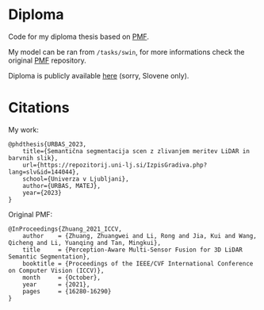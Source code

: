 # Diploma

Code for my diploma thesis based on [PMF](https://github.com/ICEORY/PMF).

My model can be ran from `/tasks/swin`, for more informations check the original [PMF](https://github.com/ICEORY/PMF) repository.

Diploma is publicly available [here](https://repozitorij.uni-lj.si/IzpisGradiva.php?id=144044&lang=slv) (sorry, Slovene only).

# Citations
My work:
```
@phdthesis{URBAS_2023,
	title={Semantična segmentacija scen z zlivanjem meritev LiDAR in barvnih slik},
	url={https://repozitorij.uni-lj.si/IzpisGradiva.php?lang=slv&id=144044},
	school={Univerza v Ljubljani},
	author={URBAS, MATEJ},
	year={2023}
}
```

Original PMF:
```
@InProceedings{Zhuang_2021_ICCV,
    author    = {Zhuang, Zhuangwei and Li, Rong and Jia, Kui and Wang, Qicheng and Li, Yuanqing and Tan, Mingkui},
    title     = {Perception-Aware Multi-Sensor Fusion for 3D LiDAR Semantic Segmentation},
    booktitle = {Proceedings of the IEEE/CVF International Conference on Computer Vision (ICCV)},
    month     = {October},
    year      = {2021},
    pages     = {16280-16290}
}
```

